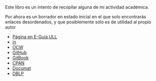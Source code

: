 Este libro es un intento de recopilar 
alguna de mi actividad académica.

Por ahora es un borrador en estado inicial en el que solo encontrarás enlaces 
desordenados, y que posiblemente sólo es de utilidad al propio autor

* [Página en E-Guía ULL](https://e-guia.ull.es/etsii/queryprof.php?id=1041)
* [in](https://www.linkedin.com/in/casiano-rodriguez-leon-15301110/)
* [OCW](http://ocw.universia.net/es/instituciones/33/universidad-de-la-laguna/autor/3897/casiano-rodriguez-leon/)
* [GitHub](https://github.com/crguezl)
* [GitBook](https://www.gitbook.com/@casianorodriguezleon)
* [CPAN](http://search.cpan.org/~casiano/)
* [Documat](https://documat.unirioja.es/servlet/autor?codigo=569950)
* [DBLP](http://dblp.org/pers/hd/r/Rodr=iacute=guez:Casiano)


